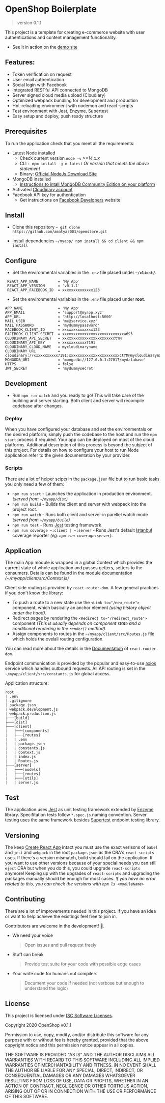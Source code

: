 # OpenShop Boilerplate

> version 0.1.1

This project is a template for creating e-commerce website with user authentications and content management functionality.

- See it in action on the [demo site](https://openshop-amatyas001.herokuapp.com/login)

## Features:

- Token verification on request
- User email authentication
- Social login with Facebook
- Integrated RESTful API connected to MongoDB
- Server signed cloud media upload (Cloudiary)
- Optimized webpack bundling for development and production
- Hot-reloading environment with nodemon and react-scripts
- Test environment with Jest, Enzyme, Supertest
- Easy setup and deploy, push ready structure

## Prerequisites

To run the application check that you meet all the requirements:

- Latest Node installed
  - Check current version `node -v` _>=14.x.x_
  - CLI `: npm install -g n latest` _Or version that meets the above statement_
  - Binary: [Official NodeJs Download Site](https://nodejs.org/en/download/)
- MongoDB installed
  - [Instructions to intall MongoDB Community Edition on your platform](https://docs.mongodb.com/manual/administration/install-community/)
- Activated [Cloudinary account](https://cloudinary.com/users/register/free)
- Facebook API key for authentication
  - Get instructions on [Facebook Developers](https://developers.facebook.com) website

## Install

- Clone this repository
  `~ git clone https://github.com/amatyas001/openstore.git`

- Install dependencies
  `~/myapp/ npm install && cd client && npm install`

## Configure

- Set the environmental variables in the `.env` file placed under **`~/client/`**.

```dotenv
 REACT_APP_NAME         = 'My App'
 REACT_APP_VERSION      = 'v0.1.1'
 REACT_APP_FACEBOOK_ID  = xxxxxxxxxxxxxx123
```

- Set the environmental variables in the `.env` file placed under **root**.

```dotenv
APP_NAME                = 'My App'
APP_EMAIL               = 'support@myapp.xyz'
APP_URL                 = 'http://localhost:5000'
MAIL_USER               = 'me@service.xyz'
MAIL_PASSWORD           = 'mydummypassword'
FACEBOOK_CLIENT_ID      = xxxxxxxxxxxxxx123
FACEBOOK_CLIENT_SECRET  = xxxxxxxxxxxxxxxxxxxxxxxxxxxxa693
CLOUDINARY_API_SECRET   = xxxxxxxxxxxxxxxxxxxxxxxctYM
CLOUDINARY_API_KEY      = xxxxxxxxxxx7191
CLOUDINARY_CLOUD_NAME   = mycloudinaryname
CLOUDINARY_URL          = cloudinary://xxxxxxxxxxx7191:xxxxxxxxxxxxxxxxxxxxxxxctYM@mycloudinaryname
MONGODB_URI             = 'mongodb://127.0.0.1:27017/mydatabase'
HTTPS                   = false
JWT_SECRET              = 'mydummysecret'
```

## Development

- Run `npm run watch` and you ready to go! This will take care of the building and server starting. Both client and server will recompile codebase after changes.

### Deploy

When you have configured your database and set the environmentals on the desired platform, simply push the codebase to the host and run the `npm start` process if required. Your app can be deployed on most of the cloud platforms. Additional description of this process is beyond the subject of this project. For details on how to configure your host to run Node application refer to the given documentation by your provider.

### Scripts

There are a lot of helper scipts in the `package.json` file but to run basic tasks you only need a few of them:

- `npm run start` - Launches the application in production environment. _(served from `~/myapp/dist`)_
- `npm run build` - Builds the client and server with webpack into the project root.
- `npm run watch` - Runs both client and server in parellel watch mode _(served from `~/myapp/build`)_
- `npm run test` - Runs [Jest](https://jestjs.io) testing framework.
- `npm run coverage ~:client | ~:server` - Runs Jest's default [Istanbul](https://istanbul.js.org/docs/tutorials/jest/) coverage reporter _(eg: `npm run coverage:server`)_.

## Application

The main App module is wrapped in a global Context which provides the current state of whole application and passes getters, setters to the consumers. Details can be found in the module documentation _(~/myapp/client/src/Context.js)_

Client side routing is provided by `react-router-dom`. A few general practices if you don't know the library:

- To push a route to a new state use the `<Link to="/new_route">` component, which basically an anchor element _(using history object under the hood)_.
- Redirect pages by rendering the `<Redirect to="/redirect_route">` component _(This is usually depends on component state and a conditional rendering in the `render()` method)_.
- Assign components to routes in the `~/myapp/client/src/Routes.js` file which holds the ovelall routing configuration.

You can read more about the details in the [Documentation](https://reacttraining.com/react-router/web) of `react-router-dom`.

Endpoint communication is provided by the popular and easy-to-use [axios](https://github.com/axios/axios) service which handles outbound requests. All API routing is set in the `~/myapp/client/src/constants.js` for global access.

Application structure:

```
root
| .env
| .gitignore
| package.json
| webpack.development.js
| webpack.production.js
├───[build]
├───[dist]
├───[client]
|   ├───[components]
|   ├───[routes]
|   | .env
|   | package.json
|   | constants.js
|   | Context.js
|   | index.js
|   | Routes.js
├───[server]
|   ├───[models]
|   ├───[routes]
|   ├───[utils]
|   | server.js
```

## Test

The application uses [Jest](https://jestjs.io) as unit testing framework extended by [Enzyme](https://enzymejs.github.io/enzyme/) library. Specifitation tests follow `*.spec.js` naming convention. Server testing uses the same framework besides [Supertest](https://github.com/visionmedia/supertest) endpoint testing library.

## Versioning

The keep [Create React App](https://github.com/facebook/create-react-app) intact you must use the exact verisons of `babel` and `jest` and `webpack` in the root `package.json` as the CRA's `react-scripts` uses. If there's a version mismatch, build should fail on the application. If you want to use other versions because of your special needs you can still `eject` CRA but when you do this, you could upgrade `react-scripts` anymore! Keeping up with the upgrades of `react-scripts` and upgrading the packages manually should be enough for most cases. _If you have an error related to this, you can check the versions with `npm ls <moduleName>`_

## Contributing

There are a lot of improvements needed in this project. If you have an idea or want to help achieve the existings feel free to join in.

Contributors are welcome in the development! :rocket:.

- We need your voice
  > Open issues and pull request freely
- Stuff can break
  > Provide test suite for your code with possible edge cases
- Your write code for humans not compilers
  > Document your code if needed (not verbose but enough to understand the logic)

## License

This project is licensed under [ISC Software Licenses](https://www.isc.org/licenses/).

Copyright 2020 OpenShop v0.1.1

Permission to use, copy, modify, and/or distribute this software for any purpose with or without fee is hereby granted, provided that the above copyright notice and this permission notice appear in all copies.

THE SOFTWARE IS PROVIDED "AS IS" AND THE AUTHOR DISCLAIMS ALL WARRANTIES WITH REGARD TO THIS SOFTWARE INCLUDING ALL IMPLIED WARRANTIES OF MERCHANTABILITY AND FITNESS. IN NO EVENT SHALL THE AUTHOR BE LIABLE FOR ANY SPECIAL, DIRECT, INDIRECT, OR CONSEQUENTIAL DAMAGES OR ANY DAMAGES WHATSOEVER RESULTING FROM LOSS OF USE, DATA OR PROFITS, WHETHER IN AN ACTION OF CONTRACT, NEGLIGENCE OR OTHER TORTIOUS ACTION, ARISING OUT OF OR IN CONNECTION WITH THE USE OR PERFORMANCE OF THIS SOFTWARE.
